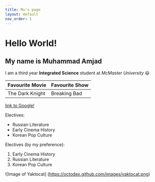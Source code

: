 ```yaml
---
title: Mu's page
layout: default
nav_order: 1
---
```

  
# Hello World!

## My name is Muhammad Amjad

I am a third year **Integrated Science** student at *McMaster University* :smiley:

Favourite Movie | Favourite Show
------------ | -------------
The Dark Knight | Breaking Bad

[link to Google!](http://google.com)

Electives:
* Russian Literature
* Early Cinema History
* Korean Pop Culture

Electives (by my preference):
1. Early Cinema History
2. Russian Literature
3. Korean Pop Culture

![Image of Yaktocat]
(https://octodex.github.com/images/yaktocat.png)
